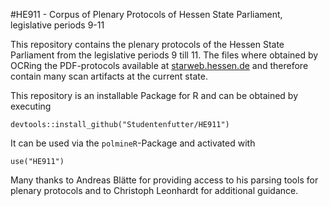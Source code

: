 #HE911 - Corpus of Plenary Protocols of Hessen State Parliament, legislative periods 9-11 

This repository contains the plenary protocols of the Hessen State Parliament from the legislative periods 9 till 11. 
The files where obtained by OCRing the PDF-protocols available at [starweb.hessen.de](starweb.hessen.de) and therefore contain many scan artifacts at the current state.

This repository is an installable Package for R and can be obtained by executing
```
devtools::install_github("Studentenfutter/HE911")
```
It can be used via the `polmineR`-Package and activated with
```
use("HE911")
```

Many thanks to Andreas Blätte for providing access to his parsing tools for plenary protocols and to Christoph Leonhardt for additional guidance.
